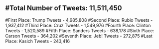 #Total Number of Tweets: 11,511,450 
---
#First Place: Trump Tweets - 4,985,808
#Second Place: Rubio Tweets - 1,937,412
#Third Place: Cruz Tweets - 1,549,976
#Fourth Place: Clinton Tweets - 1,520,589
#Fifth Place: Sanders Tweets - 638,178
#Sixth Place: Carson Tweets - 364,202
#Seventh Place: Jeb! Tweets - 272,875
#Last Place: Kasich Tweets - 243,416
